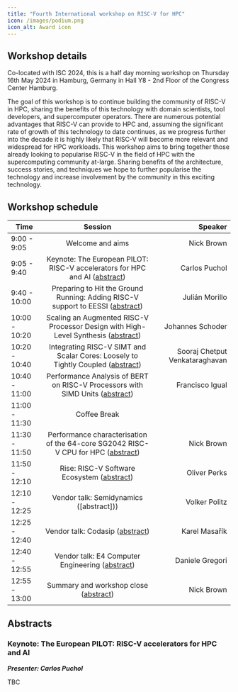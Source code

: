 ```yaml
---
title: "Fourth International workshop on RISC-V for HPC"
icon: /images/podium.png
icon_alt: Award icon
---
```


## Workshop details
Co-located with ISC 2024, this is a half day morning workshop on Thursday 16th May 2024 in Hamburg, Germany in Hall Y8 - 2nd Floor of the Congress Center Hamburg.

The goal of this workshop is to continue building the community of RISC-V in HPC, sharing the benefits of this technology with domain scientists, tool developers, and supercomputer operators. There are numerous potential advantages that RISC-V can provide to HPC and, assuming the significant rate of growth of this technology to date continues, as we progress further into the decade it is highly likely that RISC-V will become more relevant and widespread for HPC workloads. This workshop aims to bring together those already looking to popularise RISC-V in the field of HPC with the supercomputing community at-large. Sharing benefits of the architecture, success stories, and techniques we hope to further popularise the technology and increase involvement by the community in this exciting technology. 

## Workshop schedule

| Time        | Session           | Speaker  |
| ------------- |:-------------:| -----:|
| 9:00 - 9:05 | Welcome and aims | Nick Brown |
| 9:05 - 9:40 | Keynote: The European PILOT: RISC-V accelerators for HPC and AI ([abstract]()) | Carlos Puchol |
| 9:40 - 10:00 | Preparing to Hit the Ground Running: Adding RISC-V support to EESSI ([abstract]())| Julián Morillo |
| 10:00 - 10:20 | Scaling an Augmented RISC-V Processor Design with High-Level Synthesis ([abstract]())| Johannes Schoder |
| 10:20 - 10:40 | Integrating RISC-V SIMT and Scalar Cores: Loosely to Tightly Coupled ([abstract]())| Sooraj Chetput Venkataraghavan | 
| 10:40 - 11:00 | Performance Analysis of BERT on RISC-V Processors with SIMD Units ([abstract]()) | Francisco Igual |
| 11:00 - 11:30 | Coffee Break | |
| 11:30 - 11:50 | Performance characterisation of the 64-core SG2042 RISC-V CPU for HPC ([abstract]()) | Nick Brown |
| 11:50 - 12:10 | Rise: RISC-V Software Ecosystem ([abstract]()) | Oliver Perks |
| 12:10 - 12:25 | Vendor talk: Semidynamics ([abstract]))| Volker Politz |
| 12:25 - 12:40 | Vendor talk: Codasip ([abstract]())| Karel Masařík |
| 12:40 - 12:55 | Vendor talk: E4 Computer Engineering ([abstract]()) | Daniele Gregori |
| 12:55 - 13:00 | Summary and workshop close ([abstract]())| Nick Brown |


## Abstracts

### Keynote: The European PILOT: RISC-V accelerators for HPC and AI

**_Presenter: Carlos Puchol_**

TBC

